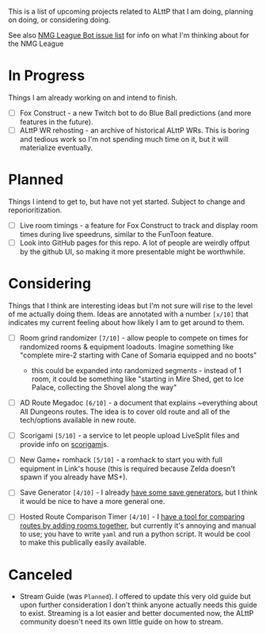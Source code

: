 This is a list of upcoming projects related to ALttP that I am doing, planning on doing, or considering doing.

See also [NMG League Bot issue list](https://github.com/FoxLisk/NMG-League-Bot/issues) for info on what I'm thinking about for the NMG League

# In Progress

Things I am already working on and intend to finish.

- [ ] Fox Construct - a new Twitch bot to do Blue Ball predictions (and more features in the future).
- [ ] ALttP WR rehosting - an archive of historical ALttP WRs. This is boring and tedious work so I'm not spending much time on it, but it will materialize eventually.

# Planned

Things I intend to get to, but have not yet started. Subject to change and reporioritization.

- [ ] Live room timings - a feature for Fox Construct to track and display room times during live speedruns, similar to the FunToon feature.
- [ ] Look into GitHub pages for this repo. A lot of people are weirdly offput by the github UI, so making it more presentable might be worthwhile.

# Considering

Things that I think are interesting ideas but I'm not sure will rise to the level of me actually doing them. Ideas are annotated with a number `[x/10]` that indicates my current feeling about how likely I am to get around to them.

- [ ] Room grind randomizer `[7/10]` - allow people to compete on times for randomized rooms & equipment loadouts. Imagine something like "complete mire-2 starting with Cane of Somaria equipped and no boots"
   - this could be expanded into randomized segments - instead of 1 room, it could be something like "starting in Mire Shed, get to Ice Palace, collecting the Shovel along the way"
- [ ] AD Route Megadoc `[6/10]` - a document that explains ~everything about All Dungeons routes. The idea is to cover old route and all of the tech/options available in new route.
- [ ] Scorigami `[5/10]` - a service to let people upload LiveSplit files and provide info on [scorigami](https://en.wikipedia.org/wiki/Scorigami)s.
- [ ] New Game+ romhack `[5/10]` - a romhack to start you with full equipment in Link's house (this is required because Zelda doesn't spawn if you already have MS+).
- [ ] Save Generator `[4/10]` - I already [have some save generators](https://foxlisk.com/dwnmg.html), but I think it would be nice to have a more general one.
- [ ] Hosted Route Comparison Timer `[4/10]` - I [have a tool for comparing routes by adding rooms together](/tools/compare_times.py), but currently it's annoying and manual to use; you have to write `yaml` and run a python script. It would be cool to make this publically easily available.


# Canceled

- Stream Guide (was `Planned`). I offered to update this very old guide but upon further consideration I don't think anyone actually needs this guide to exist. Streaming is a lot easier and better documented now, the ALttP community doesn't need its own little guide on how to stream.
